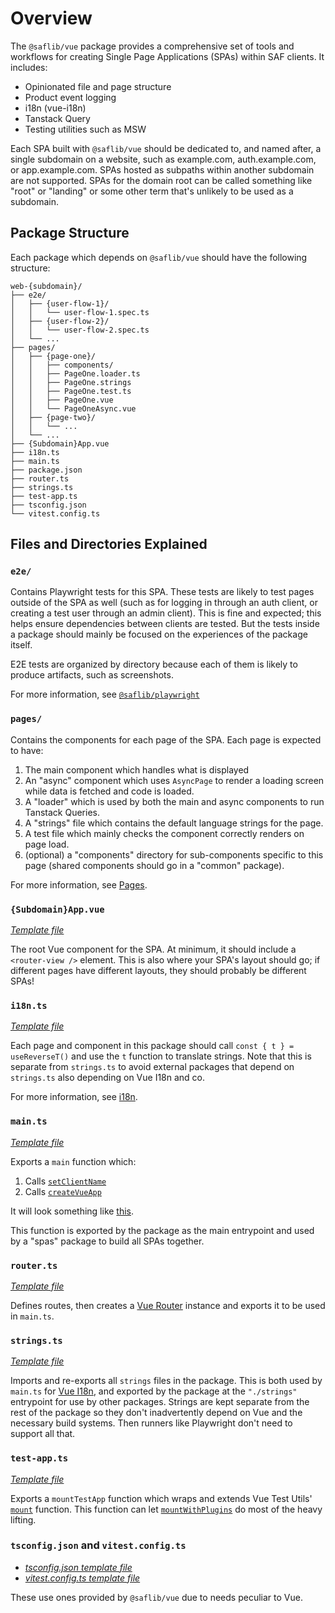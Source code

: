 # Overview

The `@saflib/vue` package provides a comprehensive set of tools and workflows for creating Single Page Applications (SPAs) within SAF clients. It includes:

- Opinionated file and page structure
- Product event logging
- i18n (vue-i18n)
- Tanstack Query
- Testing utilities such as MSW

Each SPA built with `@saflib/vue` should be dedicated to, and named after, a single subdomain on a website, such as example.com, auth.example.com, or app.example.com. SPAs hosted as subpaths within another subdomain are not supported. SPAs for the domain root can be called something like "root" or "landing" or some other term that's unlikely to be used as a subdomain.

## Package Structure

Each package which depends on `@saflib/vue` should have the following structure:

```
web-{subdomain}/
├── e2e/
│   ├── {user-flow-1}/
│   │   └── user-flow-1.spec.ts
│   ├── {user-flow-2}/
│   │   └── user-flow-2.spec.ts
│   └── ...
├── pages/
│   ├── {page-one}/
│   │   ├── components/
│   │   ├── PageOne.loader.ts
│   │   ├── PageOne.strings
│   │   ├── PageOne.test.ts
│   │   ├── PageOne.vue
│   │   └── PageOneAsync.vue
│   ├── {page-two}/
│   │   └── ...
│   └── ...
├── {Subdomain}App.vue
├── i18n.ts
├── main.ts
├── package.json
├── router.ts
├── strings.ts
├── test-app.ts
├── tsconfig.json
└── vitest.config.ts
```

## Files and Directories Explained

### `e2e/`

Contains Playwright tests for this SPA. These tests are likely to test pages outside of the SPA as well (such as for logging in through an auth client, or creating a test user through an admin client). This is fine and expected; this helps ensure dependencies between clients are tested. But the tests inside a package should mainly be focused on the experiences of the package itself.

E2E tests are organized by directory because each of them is likely to produce artifacts, such as screenshots.

For more information, see [`@saflib/playwright`](../../playwright/docs/overview.md)

### `pages/`

Contains the components for each page of the SPA. Each page is expected to have:

1. The main component which handles what is displayed
2. An "async" component which uses `AsyncPage` to render a loading screen while data is fetched and code is loaded.
3. A "loader" which is used by both the main and async components to run Tanstack Queries.
4. A "strings" file which contains the default language strings for the page.
5. A test file which mainly checks the component correctly renders on page load.
6. (optional) a "components" directory for sub-components specific to this page (shared components should go in a "common" package).

For more information, see [Pages](./02-pages.md).

### `{Subdomain}App.vue`

_[Template file](../workflows/spa-template/TemplateFileApp.vue)_

The root Vue component for the SPA. At minimum, it should include a `<router-view />` element. This is also where your SPA's layout should go; if different pages have different layouts, they should probably be different SPAs!

### `i18n.ts`

_[Template file](../workflows/spa-template/i18n.ts)_

Each page and component in this package should call `const { t } = useReverseT()` and use the `t` function to translate strings. Note that this is separate from `strings.ts` to avoid external packages that depend on `strings.ts` also depending on Vue I18n and co.

For more information, see [i18n](./03-i18n.md).

### `main.ts`

_[Template file](../workflows/spa-template/main.ts)_

Exports a `main` function which:

1. Calls [`setClientName`](./ref/functions/setClientName.md)
2. Calls [`createVueApp`](./ref/functions/createVueApp.md)

It will look something like [this](../workflows/spa-template/main.ts).

This function is exported by the package as the main entrypoint and used by a "spas" package to build all SPAs together.

### `router.ts`

_[Template file](../workflows/spa-template/router.ts)_

Defines routes, then creates a [Vue Router](https://router.vuejs.org/) instance and exports it to be used in `main.ts`.

### `strings.ts`

_[Template file](../workflows/spa-template/strings.ts)_

Imports and re-exports all `strings` files in the package. This is both used by `main.ts` for [Vue I18n](https://vue-i18n.intlify.dev/), and exported by the package at the `"./strings"` entrypoint for use by other packages. Strings are kept separate from the rest of the package so they don't inadvertently depend on Vue and the necessary build systems. Then runners like Playwright don't need to support all that.

### `test-app.ts`

_[Template file](../workflows/spa-template/test-app.ts)_

Exports a `mountTestApp` function which wraps and extends Vue Test Utils' [`mount`](https://test-utils.vuejs.org/api/#mount) function. This function can let [`mountWithPlugins`](./ref/@saflib/vue/testing/functions/mountWithPlugins.md) do most of the heavy lifting.

### `tsconfig.json` and `vitest.config.ts`

- _[tsconfig.json template file](../workflows/spa-template/tsconfig.json)_
- _[vitest.config.ts template file](../workflows/spa-template/vitest.config.ts)_

These use ones provided by `@saflib/vue` due to needs peculiar to Vue.

